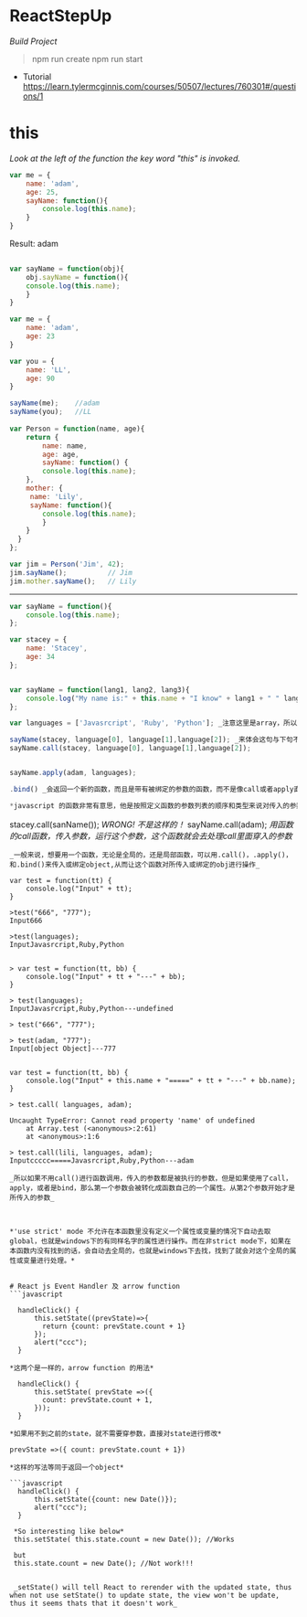 # ReactStepUp

*Build Project*
> npm run create
> npm run start

- Tutorial
https://learn.tylermcginnis.com/courses/50507/lectures/760301#/questions/1


# this

_Look at the left of the function the key word "this" is invoked._

```javascript
var me = {
	name: 'adam',
	age: 25,
	sayName: function(){
		console.log(this.name);
	}
}
```
Result: adam

```javascript
	
var sayName = function(obj){
	obj.sayName = function(){
	console.log(this.name);
	}
}

var me = {
	name: 'adam',
	age: 23
}

var you = {
	name: 'LL',
	age: 90
}

sayName(me);    //adam
sayName(you);	//LL
 
var Person = function(name, age){
	return {
		name: name,
		age: age,
		sayName: function() {
		console.log(this.name);
	},
	mother: {
	 name: 'Lily',
	 sayName: function(){
	 	console.log(this.name);
		}
	}
  }
};

var jim = Person('Jim', 42);
jim.sayName();			// Jim
jim.mother.sayName();	// Lily
```


----------------------------------------------------
```javascript
var sayName = function(){
	console.log(this.name);
};

var stacey = {
	name: 'Stacey',
	age: 34
};


var sayName = function(lang1, lang2, lang3){
	console.log("My name is:" + this.name + "I know" + lang1 + " " lang2 + " " + lang3);
};

var languages = ['Javasrcript', 'Ruby', 'Python']; _注意这里是array，所以用中括号而不是大括号_

sayName(stacey, language[0], language[1],language[2]); _来体会这句与下句不同_
sayName.call(stacey, language[0], language[1],language[2]);


sayName.apply(adam, languages);

.bind() _会返回一个新的函数，而且是带有被绑定的参数的函数，而不是像call或者apply直接调用这个函数_

*javascript 的函数非常有意思，他是按照定义函数的参数列表的顺序和类型来说对传入的参数进行处理的。简单来说就是如果参数列表定义了一个参数，那个在执行者也用到了这个参数，那么无论这个参数是什么，都会把这个当成一个东西进行处理，比如无论他是个obj，是个array，都会当成一个东西进行处理。*

```
stacey.call(sanName()); *WRONG! 不是这样的！*
sayName.call(adam); *用函数的call函数，传入参数，运行这个参数，这个函数就会去处理call里面穿入的参数*
```
_一般来说，想要用一个函数，无论是全局的，还是局部函数，可以用.call()，.apply()，和.bind()来传入或绑定object,从而让这个函数对所传入或绑定的obj进行操作_

var test = function(tt) {
	console.log("Input" + tt);
}

>test("666", "777");
Input666
	
>test(languages);
InputJavasrcript,Ruby,Python


> var test = function(tt, bb) {
	console.log("Input" + tt + "---" + bb);
}

> test(languages);
InputJavasrcript,Ruby,Python---undefined

> test("666", "777");

> test(adam, "777");
Input[object Object]---777


var test = function(tt, bb) {
	console.log("Input" + this.name + "=====" + tt + "---" + bb.name);
}

> test.call( languages, adam);

Uncaught TypeError: Cannot read property 'name' of undefined
    at Array.test (<anonymous>:2:61)
    at <anonymous>:1:6

> test.call(lili, languages, adam);
Inputccccc=====Javasrcript,Ruby,Python---adam

_所以如果不用call()进行函数调用，传入的参数都是被执行的参数，但是如果使用了call，apply，或者是bind，那么第一个参数会被转化成函数自己的一个属性。从第2个参数开始才是所传入的参数_



*'use strict' mode 不允许在本函数里没有定义一个属性或变量的情况下自动去取global，也就是windows下的有同样名字的属性进行操作。而在非strict mode下，如果在本函数内没有找到的话，会自动去全局的，也就是windows下去找，找到了就会对这个全局的属性或变量进行处理。* 


# React js Event Handler 及 arrow function
```javascript

  handleClick() {
      this.setState((prevState)=>{
        return {count: prevState.count + 1}
      });
      alert("ccc");
  }

*这两个是一样的，arrow function 的用法*

  handleClick() {
  	  this.setState( prevState =>({
  	  	count: prevState.count + 1,
  	  }));
  }

*如果用不到之前的state，就不需要穿参数，直接对state进行修改*

prevState =>({ count: prevState.count + 1})

*这样的写法等同于返回一个object*

```javascript
  handleClick() {
      this.setState({count: new Date()});
      alert("ccc");
  }

 *So interesting like below*
 this.setState( this.state.count = new Date()); //Works
 
 but 
 this.state.count = new Date(); //Not work!!!


 _setState() will tell React to rerender with the updated state, thus when not use setState() to update state, the view won't be update, thus it seems thats that it doesn't work_

```











